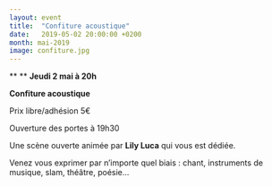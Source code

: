 ```yaml
---
layout: event
title:  "Confiture acoustique"
date:   2019-05-02 20:00:00 +0200
month: mai-2019
image: confiture.jpg
---
```


**
**
**Jeudi 2 mai à 20h**

**Confiture acoustique**

Prix libre/adhésion 5€



Ouverture des portes à 19h30

 Une scène ouverte animée par **Lily Luca** qui vous est dédiée.

 Venez vous exprimer par n’importe quel biais : chant, instruments de musique, slam, théâtre, poésie… 